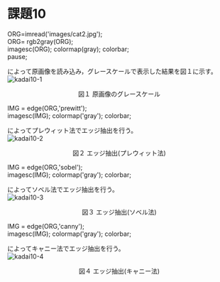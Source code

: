 # 課題10

ORG=imread('images/cat2.jpg');  
ORG= rgb2gray(ORG);  
imagesc(ORG); colormap(gray); colorbar;  
pause;  

によって原画像を読み込み，グレースケールで表示した結果を図１に示す。  
![kadai10-1](https://github.com/y-ascll/image_processing/blob/master/mdimages/kadai10-1.jpg)
<div align="center">
図１ 原画像のグレースケール  
</div> 

IMG = edge(ORG,'prewitt');  
imagesc(IMG); colormap('gray'); colorbar;  

によってプレウィット法でエッジ抽出を行う。  
![kadai10-2](https://github.com/y-ascll/image_processing/blob/master/mdimages/kadai10-2.jpg)
<div align="center">
図２ エッジ抽出(プレウィット法)  
</div>

IMG = edge(ORG,'sobel');  
imagesc(IMG); colormap('gray'); colorbar;  

によってソベル法でエッジ抽出を行う。  
![kadai10-3](https://github.com/y-ascll/image_processing/blob/master/mdimages/kadai10-3.jpg)
<div align="center">
図３ エッジ抽出(ソベル法)  
</div>

IMG = edge(ORG,'canny');  
imagesc(IMG); colormap('gray'); colorbar;  

によってキャニー法でエッジ抽出を行う。  
![kadai10-4](https://github.com/y-ascll/image_processing/blob/master/mdimages/kadai10-4.jpg)
<div align="center">
図４ エッジ抽出(キャニー法)  
</div>
